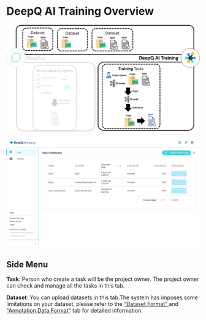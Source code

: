 # DeepQ AI Training Overview



![](../.gitbook/assets/image%20%28138%29.png)

![](../.gitbook/assets/ai-training-overview.png)

## Side Menu

**Task**: Person who create a task will be the project owner. The project owner can check and manage all the tasks in this tab.

**Dataset**: You can upload datasets in this tab.The system has imposes some limitations on your dataset, please refer to the [“Dataset Format” ](https://app.gitbook.com/@deepq/s/aip/dataset/upload-dataset)and ["Annotation Data Format"](https://app.gitbook.com/@deepq/s/aip/dataset/annotation-data-formats) tab for detailed information. 

